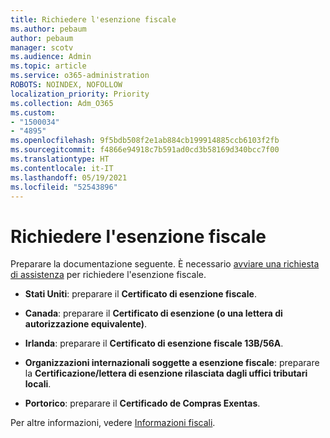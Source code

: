 ```yaml
---
title: Richiedere l'esenzione fiscale
ms.author: pebaum
author: pebaum
manager: scotv
ms.audience: Admin
ms.topic: article
ms.service: o365-administration
ROBOTS: NOINDEX, NOFOLLOW
localization_priority: Priority
ms.collection: Adm_O365
ms.custom:
- "1500034"
- "4895"
ms.openlocfilehash: 9f5bdb508f2e1ab884cb199914885ccb6103f2fb
ms.sourcegitcommit: f4866e94918c7b591ad0cd3b58169d340bcc7f00
ms.translationtype: HT
ms.contentlocale: it-IT
ms.lasthandoff: 05/19/2021
ms.locfileid: "52543896"
---
```

# <a name="apply-for-tax-exempt-status"></a>Richiedere l'esenzione fiscale

Preparare la documentazione seguente. È necessario [avviare una richiesta di assistenza](https://go.microsoft.com/fwlink/p/?linkid=518322) per richiedere l'esenzione fiscale.

- **Stati Uniti**: preparare il **Certificato di esenzione fiscale**.

- **Canada**: preparare il **Certificato di esenzione (o una lettera di autorizzazione equivalente)**.

- **Irlanda**: preparare il **Certificato di esenzione fiscale 13B/56A**.

- **Organizzazioni internazionali soggette a esenzione fiscale**: preparare la **Certificazione/lettera di esenzione rilasciata dagli uffici tributari locali**.

- **Portorico**: preparare il **Certificado de Compras Exentas**.

Per altre informazioni, vedere [Informazioni fiscali](/microsoft-365/commerce/billing-and-payments/tax-information).
